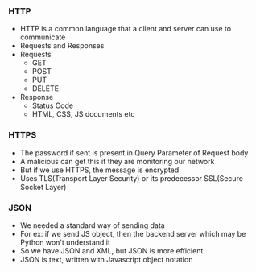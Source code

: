 ### HTTP

* HTTP is a common language that a client and server can use to communicate
* Requests and Responses
* Requests
  * GET
  * POST
  * PUT
  * DELETE
* Response
  * Status Code
  * HTML, CSS, JS documents etc

### HTTPS

* The password if sent is present in Query Parameter of Request body
* A malicious can get this if they are monitoring our network
* But if we use HTTPS, the message is encrypted
* Uses TLS(Transport Layer Security) or its predecessor SSL(Secure Socket Layer)

### JSON

* We needed a standard way of sending data
* For ex: if we send JS object, then the backend server which may be Python won't understand it
* So we have JSON and XML, but JSON is more efficient
* JSON is text, written with Javascript object notation